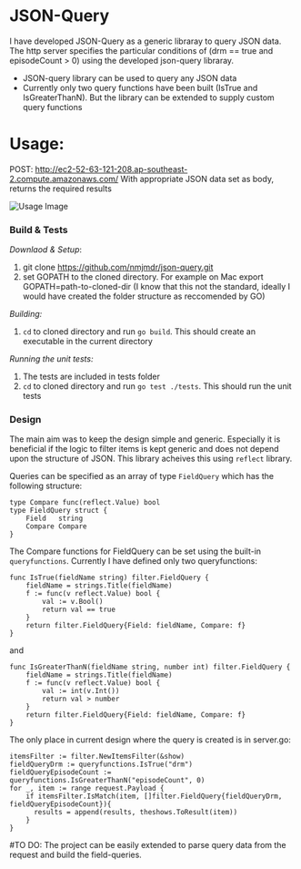 # JSON-Query

I have developed JSON-Query as a generic libraray to query JSON data. The http server specifies the particular conditions of (drm == true and episodeCount > 0) using the developed json-query libraray.

  - JSON-query library can be used to query any JSON data
  - Currently only two query functions have been built (IsTrue and IsGreaterThanN). But the library can be extended to supply custom query functions

# Usage:

POST: http://ec2-52-63-121-208.ap-southeast-2.compute.amazonaws.com/
With appropriate JSON data set as body, returns the required results

![Usage Image](https://preview.ibb.co/b0GX1v/Screen_Shot_2017_09_11_at_3_02_31_AM.png)

### Build & Tests
_Downlaod & Setup_:
1. git clone https://github.com/nmjmdr/json-query.git
2. set GOPATH to the cloned directory. For example on Mac export GOPATH=path-to-cloned-dir (I know that this not the standard, ideally I would have created the folder structure as reccomended by GO)

_Building:_
1. `cd` to cloned directory and run `go build`. This should create an executable in the current directory

_Running the unit tests:_
1. The tests are included in tests folder
1. `cd` to cloned directory and run `go test ./tests`. This should run the unit tests

### Design
The main aim was to keep the design simple and generic. Especially it is beneficial if the logic to filter items is kept generic and does not depend upon the structure of JSON. This library acheives this using `reflect` library.

Queries can be specified as an array of type `FieldQuery` which has the following structure:
```
type Compare func(reflect.Value) bool
type FieldQuery struct {
	Field   string
	Compare Compare
}
```
The Compare functions for FieldQuery can be set using the built-in `queryfunctions`. Currently I have defined only two queryfunctions:
```
func IsTrue(fieldName string) filter.FieldQuery {
	fieldName = strings.Title(fieldName)
	f := func(v reflect.Value) bool {
		val := v.Bool()
		return val == true
	}
	return filter.FieldQuery{Field: fieldName, Compare: f}
}
```
and
```
func IsGreaterThanN(fieldName string, number int) filter.FieldQuery {
	fieldName = strings.Title(fieldName)
	f := func(v reflect.Value) bool {
		val := int(v.Int())
		return val > number
	}
	return filter.FieldQuery{Field: fieldName, Compare: f}
}
```

The only place in current design where the query is created is in server.go:
```
itemsFilter := filter.NewItemsFilter(&show)
fieldQueryDrm := queryfunctions.IsTrue("drm")
fieldQueryEpisodeCount := queryfunctions.IsGreaterThanN("episodeCount", 0)
for _, item := range request.Payload {
    if itemsFilter.IsMatch(item, []filter.FieldQuery{fieldQueryDrm, fieldQueryEpisodeCount}){
      results = append(results, theshows.ToResult(item))
    }
}
```

#TO DO:
The project can be easily extended to parse query data from the request and build the field-queries.


